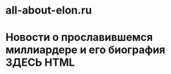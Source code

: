 # all-about-elon.ru
<!DOCTYPE html>
<html>
 <head>
  <meta charset="utf-8">
  <title>ВСё про Илона Маска</title>
   <title>All about Elon Musk</title>
 </head>
 <body>
  <h1> Новости о прославившемся миллиардере и его биография ЗДЕСЬ HTML</h1>
  <p></p>
 </body>
</html>
